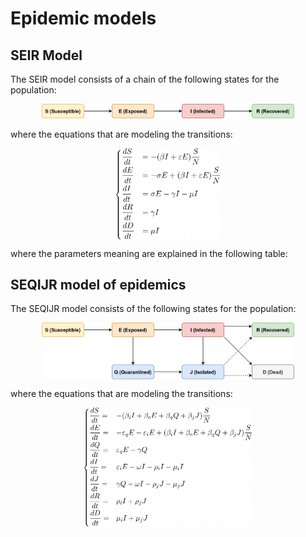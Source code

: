 # Epidemic models

## SEIR Model

The SEIR model consists of a chain of the following states for the population:
<p align="center">
<img width="80%" src="./docs/img/SEIR.jpg" width="70%">
</p>

where the equations that are modeling the transitions:
<p align="center">
<img align="center" width="33%" src="./docs/img/seir_eq.png">
</p>
where the parameters meaning are explained in the following table:


## SEQIJR model of epidemics
The SEQIJR model consists of the following states for the population:
<p align="center">
<img align="center" width="80%" src="./docs/img/SEQIJR.jpg" width="70%">
</p>

where the equations that are modeling the transitions:
<p align="center">
<img align="center" width="53%" src="./docs/img/seqijr_eq.png" width="40%">
</p>
